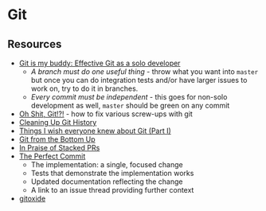 # Git

## Resources

- [Git is my buddy: Effective Git as a solo developer](https://mikkel.ca/blog/git-is-my-buddy-effective-solo-developer/)
  - _A branch must do one useful thing_ - throw what you want into `master` but once you can do integration tests and/or have larger issues to work on, try to do it in branches.
  - _Every commit must be independent_ - this goes for non-solo development as well, `master` should be green on any commit
- [Oh Shit, Git!?!](https://ohshitgit.com) - how to fix various screw-ups with git
- [Cleaning Up Git History](https://blog.sulami.xyz/posts/cleaning-up-git-history/)
- [Things I wish everyone knew about Git (Part I) ](https://blog.plover.com/2022/06/29/#gt-sec2)
- [Git from the Bottom Up](https://jwiegley.github.io/git-from-the-bottom-up/)
- [In Praise of Stacked PRs](https://benjamincongdon.me/blog/2022/07/17/In-Praise-of-Stacked-PRs/)
- [The Perfect Commit](https://simonwillison.net/2022/Oct/29/the-perfect-commit/)
  - The implementation: a single, focused change
  - Tests that demonstrate the implementation works
  - Updated documentation reflecting the change
  - A link to an issue thread providing further context
- [gitoxide](https://github.com/Byron/gitoxide)

